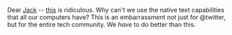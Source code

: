 Dear <a href="https://twitter.com/jack">Jack</a> -- <a href="https://twitter.com/JoeBiden/status/1212954848666234880">this</a> is ridiculous. Why can't we use the native text capabilities that all our computers have? This is an embarrassment not just for @twitter, but for the entire tech community. We <i>have</i> to do better than this.
